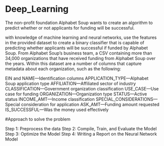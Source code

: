 # Deep_Learning
The non-profit foundation Alphabet Soup wants to create an algorithm to predict whether or not applicants for funding will be successful.

with knowledge of machine learning and neural networks,  use the features in the provided dataset to create a binary classifier that is capable of predicting whether applicants will be successful if funded by Alphabet Soup.
From Alphabet Soup’s business team,  a CSV containing more than 34,000 organizations that have received funding from Alphabet Soup over the years. Within this dataset are a number of columns that capture metadata about each organization, such as the following:

EIN and NAME—Identification columns
APPLICATION_TYPE—Alphabet Soup application type
AFFILIATION—Affiliated sector of industry
CLASSIFICATION—Government organization classification
USE_CASE—Use case for funding
ORGANIZATION—Organization type
STATUS—Active status
INCOME_AMT—Income classification
SPECIAL_CONSIDERATIONS—Special consideration for application
ASK_AMT—Funding amount requested
IS_SUCCESSFUL—Was the money used effectively

#Approach to solve the problem

Step 1: Preprocess the data
Step 2: Compile, Train, and Evaluate the Model
Step 3: Optimize the Model
Step 4: Writing a Report on the Neural Network Model
